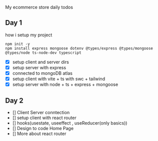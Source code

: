 My ecommerce store daily todos 

## Day 1


how i setup my project

```
npm init -y
npm install express mongoose dotenv @types/express @types/mongoose @types/node ts-node-dev typescript
```

- [x] setup client and server dirs
- [x] setup server with express
- [x] connected to mongoDB atlas 
- [x] setup client with vite + ts with swc + tailwind
- [x] setup server with node + ts + express + mongoose

## Day 2

- [] Client Server conntection
- [] setup client with react router
- [] hooks(usestate, useeffect , useReducer(only basics))
- [] Design to code Home Page
- [] More about react router

